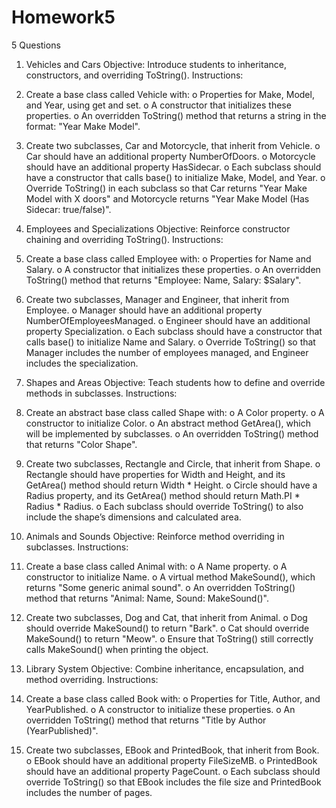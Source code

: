 # Homework5
5 Questions

1. Vehicles and Cars
Objective: Introduce students to inheritance, constructors, and overriding ToString().
Instructions:
1.	Create a base class called Vehicle with:
o	Properties for Make, Model, and Year, using get and set.
o	A constructor that initializes these properties.
o	An overridden ToString() method that returns a string in the format: "Year Make Model".
2.	Create two subclasses, Car and Motorcycle, that inherit from Vehicle.
o	Car should have an additional property NumberOfDoors.
o	Motorcycle should have an additional property HasSidecar.
o	Each subclass should have a constructor that calls base() to initialize Make, Model, and Year.
o	Override ToString() in each subclass so that Car returns "Year Make Model with X doors" and Motorcycle returns "Year Make Model (Has Sidecar: true/false)".


2. Employees and Specializations
Objective: Reinforce constructor chaining and overriding ToString().
Instructions:
1.	Create a base class called Employee with:
o	Properties for Name and Salary.
o	A constructor that initializes these properties.
o	An overridden ToString() method that returns "Employee: Name, Salary: $Salary".
2.	Create two subclasses, Manager and Engineer, that inherit from Employee.
o	Manager should have an additional property NumberOfEmployeesManaged.
o	Engineer should have an additional property Specialization.
o	Each subclass should have a constructor that calls base() to initialize Name and Salary.
o	Override ToString() so that Manager includes the number of employees managed, and Engineer includes the specialization.


3. Shapes and Areas
Objective: Teach students how to define and override methods in subclasses.
Instructions:
1.	Create an abstract base class called Shape with:
o	A Color property.
o	A constructor to initialize Color.
o	An abstract method GetArea(), which will be implemented by subclasses.
o	An overridden ToString() method that returns "Color Shape".
2.	Create two subclasses, Rectangle and Circle, that inherit from Shape.
o	Rectangle should have properties for Width and Height, and its GetArea() method should return Width * Height.
o	Circle should have a Radius property, and its GetArea() method should return Math.PI * Radius * Radius.
o	Each subclass should override ToString() to also include the shape’s dimensions and calculated area.


4. Animals and Sounds
Objective: Reinforce method overriding in subclasses.
Instructions:
1.	Create a base class called Animal with:
o	A Name property.
o	A constructor to initialize Name.
o	A virtual method MakeSound(), which returns "Some generic animal sound".
o	An overridden ToString() method that returns "Animal: Name, Sound: MakeSound()".

2.	Create two subclasses, Dog and Cat, that inherit from Animal.
o	Dog should override MakeSound() to return "Bark".
o	Cat should override MakeSound() to return "Meow".
o	Ensure that ToString() still correctly calls MakeSound() when printing the object.




5. Library System
Objective: Combine inheritance, encapsulation, and method overriding.
Instructions:
1.	Create a base class called Book with:
o	Properties for Title, Author, and YearPublished.
o	A constructor to initialize these properties.
o	An overridden ToString() method that returns "Title by Author (YearPublished)".

2.	Create two subclasses, EBook and PrintedBook, that inherit from Book.
o	EBook should have an additional property FileSizeMB.
o	PrintedBook should have an additional property PageCount.
o	Each subclass should override ToString() so that EBook includes the file size and PrintedBook includes the number of pages.
